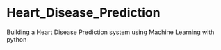 # Heart_Disease_Prediction
Building a Heart Disease Prediction system using Machine Learning with python
